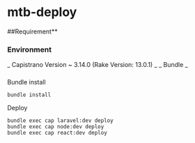 # mtb-deploy

##Requirement**
### Environment
_ Capistrano Version ~ 3.14.0 (Rake Version: 13.0.1) _
_ Bundle _
###
Bundle install
``` 
bundle install
```
Deploy
```
bundle exec cap laravel:dev deploy
bundle exec cap node:dev deploy
bundle exec cap react:dev deploy
```

